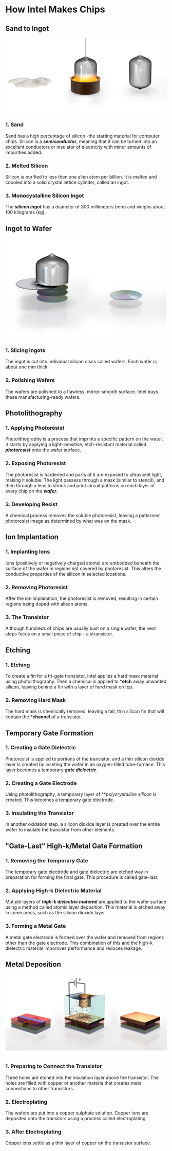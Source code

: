 # How Intel Makes Chips
## Sand to Ingot
![Sand to Ingot](sand-to-ingot.png)
 ### 1. Sand
  Sand has a high percentage of silicon -the starting material for computer chips. Silicon is a ***semiconductor***, meaning that it can be turned into an excellent conductors or insulator of electricity with minor amounts of impurities added.
 ### 2. Melted Silicon
 Silicon is purified to less than one alien atom per billion. It is melted and coooled into a solid crystal lattice cylinder, called an ingot.

 ### 3. Monocystalline Silicon Ingot
 The ***silicon ingot*** has a diameter of 300 millimeters (mm) and weighs about 100 kilograms (kg).
## Ingot to Wafer
![Ingot to Wafer](ingot-to-wafer.png)
   ### 1. Slicing Ingots
   The ingot is cut into individual silicon discs called wafers. Each wafer is about one mm thick.
   ### 2. Polishing Wafers
   The wafers are polished to a flawless, mirror-smooth surface. Intel buys these manufacturing-ready wafers.
## Photolithography
  ### 1. Applying Photoresist
  Photolithography is a process that imprints a specific pattern on the water. It starts by applying a light-sensitive, etch-resistant material called ***photoresist*** onto the wafer surface.
  ### 2. Exposing Photoresist
  The photoresist is hardened and parts of it are exposed to ultraviolet light, making it soluble. The light passess through a mask (similar to stencil), and then through a lens to shrink and print circuit patterns on each layer of every chip on the ***wafer***.
  ### 3. Developing Resist
  A chemical process removes the soluble photoresist, leaving a patterned photoresist image as determined by what was on the mask.
## Ion Implantation
  ### 1. Implanting Ions
  Ions (positively or negatively charged atoms) are embedded beneath the surface of the wafer in regions not covered by photoresist. This alters the conductive properties of the silicon in selected locations.
  ### 2. Removing Photoresist
  After the ion implanation, the photoresist is removed, resulting in certain regions being doped with alieon atoms.
  ### 3. The Transistor
  Although hundreds of chips are usually built on a single wafer, the next steps focus on a small piece of chip - a stransistor.
## Etching
  ### 1. Etching
  To create a fin for a tri-gate transistor, Intel applies a hard mask material using photolithography. Then a chemical is applied to ***etch** away unwanted silicon, leaving behind a fin with a layer of hard mask on top.
  ### 2. Removing Hard Mask
  The hard mask is chemically removed, leaving a tall, thin silicon fin that will contain the ***channel** of a transistor.
## Temporary Gate Formation
  ### 1. Creating a Gate Dielectric
  Photoresist is applied to portions of the transistor, and a thin silicon dioxide layer is created by inseting the wafer in an oxygen-filled tube-furnace. This layer becomes a temporary ***gate dielectric***.
  ### 2. Creating a Gate Electrode
  Using photolithography, a temporary layer of ***polycrystalline silicon* is created. This becomes a temporary gate electrode.
  ### 3. Insulating the Transistor
  In another oxidation step, a silicon dioxide layer is created over the entire wafer to insulate the transistor from other elements.
## "Gate-Last" High-k/Metal Gate Formation
 ### 1. Removing the Temporary Gate
 The temporary gate electrode and gate dielectric are etched way in preparation for forming the final gate. This procedure is called gate-last.
 ### 2. Applying High-k Dielectric Material
 Mutiple layers of ***high-k dielectric material*** are applied to the wafer surface using a method called atomic layer deposition. This material is etched away in some areas, such as the silicon dioxide layer.
 ### 3. Forming a Metal Gate
 A metal gate electrode is formed over the wafer and removed from regions other than the gate electrode. This combination of this and the high-k dielectric material imporoves performance and reduces leakage.
## Metal Deposition
![Metal Deposition](metal-deposition.png)
 ### 1. Preparing to Connect the Transistor
 Three holes are etched into the insulation layer above the transistor. The holes are filled with copper or another materia that creates metal connections to other transistors.
 ### 2. Electroplating
 The wafers are put into a copper sulphate solution. Copper ions are deposited onto the transitors using a process called electroplating.
 ### 3. After Electroplating
 Copper ions settle as a thin layer of copper on the transistor surface.
   
